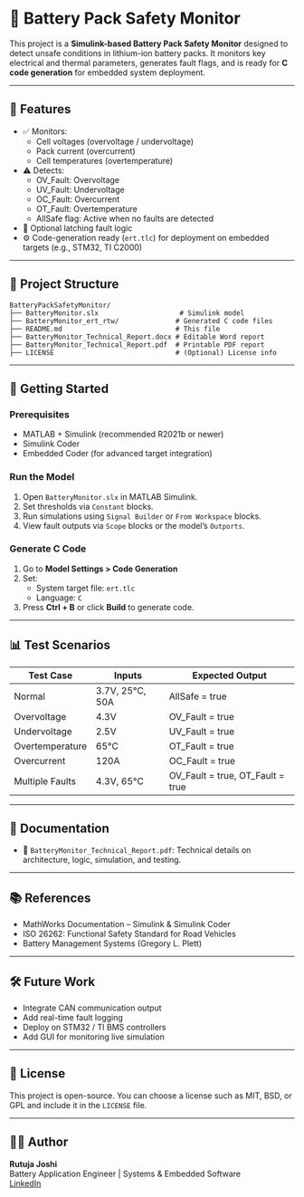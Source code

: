# 🔋 Battery Pack Safety Monitor

This project is a **Simulink-based Battery Pack Safety Monitor** designed to detect unsafe conditions in lithium-ion battery packs. It monitors key electrical and thermal parameters, generates fault flags, and is ready for **C code generation** for embedded system deployment.

---

## 📌 Features

- ✅ Monitors:
  - Cell voltages (overvoltage / undervoltage)
  - Pack current (overcurrent)
  - Cell temperatures (overtemperature)
- ⚠️ Detects:
  - OV_Fault: Overvoltage
  - UV_Fault: Undervoltage
  - OC_Fault: Overcurrent
  - OT_Fault: Overtemperature
  - AllSafe flag: Active when no faults are detected
- 🧠 Optional latching fault logic
- ⚙️ Code-generation ready (`ert.tlc`) for deployment on embedded targets (e.g., STM32, TI C2000)

---

## 📁 Project Structure

```
BatteryPackSafetyMonitor/
├── BatteryMonitor.slx                    # Simulink model
├── BatteryMonitor_ert_rtw/              # Generated C code files
├── README.md                            # This file
├── BatteryMonitor_Technical_Report.docx # Editable Word report
├── BatteryMonitor_Technical_Report.pdf  # Printable PDF report
├── LICENSE                              # (Optional) License info
```

---

## 🚀 Getting Started

### Prerequisites
- MATLAB + Simulink (recommended R2021b or newer)
- Simulink Coder
- Embedded Coder (for advanced target integration)

### Run the Model
1. Open `BatteryMonitor.slx` in MATLAB Simulink.
2. Set thresholds via `Constant` blocks.
3. Run simulations using `Signal Builder` or `From Workspace` blocks.
4. View fault outputs via `Scope` blocks or the model’s `Outports`.

### Generate C Code
1. Go to **Model Settings > Code Generation**
2. Set:
   - System target file: `ert.tlc`
   - Language: `C`
3. Press **Ctrl + B** or click **Build** to generate code.

---

## 📊 Test Scenarios

| Test Case        | Inputs                        | Expected Output                  |
|------------------|-------------------------------|----------------------------------|
| Normal           | 3.7V, 25°C, 50A               | AllSafe = true                   |
| Overvoltage      | 4.3V                          | OV_Fault = true                  |
| Undervoltage     | 2.5V                          | UV_Fault = true                  |
| Overtemperature  | 65°C                          | OT_Fault = true                  |
| Overcurrent      | 120A                          | OC_Fault = true                  |
| Multiple Faults  | 4.3V, 65°C                    | OV_Fault = true, OT_Fault = true|

---

## 📄 Documentation

- 📘 `BatteryMonitor_Technical_Report.pdf`: Technical details on architecture, logic, simulation, and testing.

---

## 📚 References

- MathWorks Documentation – Simulink & Simulink Coder
- ISO 26262: Functional Safety Standard for Road Vehicles
- Battery Management Systems (Gregory L. Plett)

---

## 🛠 Future Work

- Integrate CAN communication output
- Add real-time fault logging
- Deploy on STM32 / TI BMS controllers
- Add GUI for monitoring live simulation

---

## 📜 License

This project is open-source. You can choose a license such as MIT, BSD, or GPL and include it in the `LICENSE` file.

---

## 👩‍💻 Author

**Rutuja Joshi**  
Battery Application Engineer | Systems & Embedded Software  
[LinkedIn](https://www.linkedin.com/in/joshirutuja28/)
